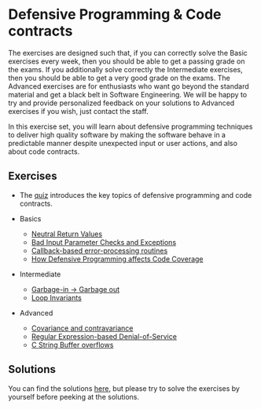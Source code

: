 # Defensive Programming & Code contracts

The exercises are designed such that, if you can correctly solve the Basic exercises every week, then you should be able to get a passing grade on the exams. If you additionally solve correctly the Intermediate exercises, then you should be able to get a very good grade on the exams. The Advanced exercises are for enthusiasts who want go beyond the standard material and get a black belt in Software Engineering. We will be happy to try and provide personalized feedback on your solutions to Advanced exercises if you wish, just contact the staff.

In this exercise set, you will learn about defensive programming techniques to deliver high quality software by making the software behave in a predictable manner despite unexpected input or user actions, and also about code contracts.

## Exercises

- The [quiz](quiz.md) introduces the key topics of defensive programming and code contracts.

- Basics
  - [Neutral Return Values](neutral-return-values)
  - [Bad Input Parameter Checks and Exceptions](string-input-parameter-checks)
  - [Callback-based error-processing routines](callbacks)
  - [How Defensive Programming affects Code Coverage](code-coverage)

- Intermediate
  - [Garbage-in -> Garbage out](csv-sanitization)
  - [Loop Invariants](loop-invariants)

- Advanced
  - [Covariance and contravariance](interface-contracts.md)
  - [Regular Expression-based Denial-of-Service](regex-dos.md)
  - [C String Buffer overflows](c-buffer-overflow.md)

## Solutions

You can find the solutions [here](solutions), but please try to solve the exercises by yourself before peeking at the solutions.
